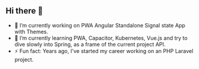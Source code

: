 ## Hi there 👋

- 🔭 I’m currently working on PWA Angular Standalone Signal state App with Themes.
- 🌱 I’m currently learning PWA, Capacitor, Kubernetes, Vue.js and try to dive slowly into Spring, as a frame of the current project API.
- ⚡ Fun fact: Years ago, I've started my career working on an PHP Laravel project.
